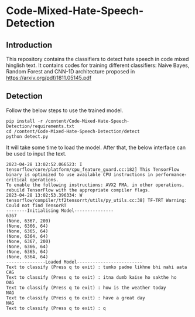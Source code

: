 # Code-Mixed-Hate-Speech-Detection
## Introduction
This repository contains the classifiers to detect hate speech in code mixed hinglish text. It contains codes for training different classifiers: Naive Bayes, Random Forest and
CNN-1D architecture proposed in https://arxiv.org/pdf/1811.05145.pdf 

## Detection

Follow the below steps to use the trained model.

```
pip install -r /content/Code-Mixed-Hate-Speech-Detection/requirements.txt
cd /content/Code-Mixed-Hate-Speech-Detection/detect
python detect.py 
```
It will take some time to load the model. After that, the below interface can be used to input the text.
```
2023-04-28 13:02:52.066523: I tensorflow/core/platform/cpu_feature_guard.cc:182] This TensorFlow binary is optimized to use available CPU instructions in performance-critical operations.
To enable the following instructions: AVX2 FMA, in other operations, rebuild TensorFlow with the appropriate compiler flags.
2023-04-28 13:02:53.396334: W tensorflow/compiler/tf2tensorrt/utils/py_utils.cc:38] TF-TRT Warning: Could not find TensorRT
--------Initialising Model---------------
6367
(None, 6367, 200)
(None, 6366, 64)
(None, 6365, 64)
(None, 6364, 64)
(None, 6367, 200)
(None, 6366, 64)
(None, 6365, 64)
(None, 6364, 64)
---------------Loaded Model-------------------------
Text to classify (Press q to exit) : tumko padne likhne bhi nahi aata
CAG
Text to classify (Press q to exit) : itna dumb kaise ho sakthe ho
OAG
Text to classify (Press q to exit) : how is the weather today
NAG
Text to classify (Press q to exit) : have a great day
NAG
Text to classify (Press q to exit) : q
```

